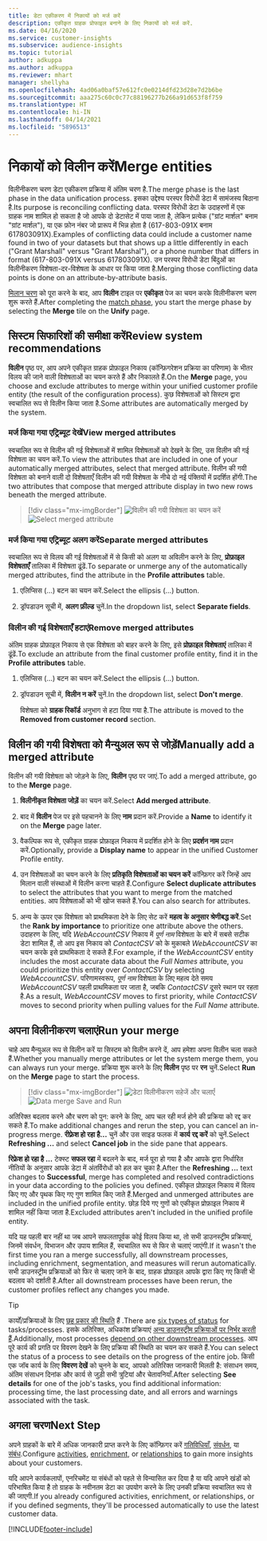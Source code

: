 ```yaml
---
title: डेटा एकीकरण में निकायों को मर्ज करें
description: एकीकृत ग्राहक प्रोफाइल बनाने के लिए निकायों को मर्ज करें.
ms.date: 04/16/2020
ms.service: customer-insights
ms.subservice: audience-insights
ms.topic: tutorial
author: adkuppa
ms.author: adkuppa
ms.reviewer: mhart
manager: shellyha
ms.openlocfilehash: 4ad06a0baf57e612fc0e0214dfd23d28e7d2b6be
ms.sourcegitcommit: aaa275c60c0c77c88196277b266a91d653f8f759
ms.translationtype: HT
ms.contentlocale: hi-IN
ms.lasthandoff: 04/14/2021
ms.locfileid: "5896513"
---
```

# <a name="merge-entities"></a><span data-ttu-id="c9f6a-103">निकायों को विलीन करें</span><span class="sxs-lookup"><span data-stu-id="c9f6a-103">Merge entities</span></span>

<span data-ttu-id="c9f6a-104">विलीनीकरण चरण डेटा एकीकरण प्रक्रिया में अंतिम चरण है.</span><span class="sxs-lookup"><span data-stu-id="c9f6a-104">The merge phase is the last phase in the data unification process.</span></span> <span data-ttu-id="c9f6a-105">इसका उद्देश्य परस्पर विरोधी डेटा में सामंजस्य बिठाना है.</span><span class="sxs-lookup"><span data-stu-id="c9f6a-105">Its purpose is reconciling conflicting data.</span></span> <span data-ttu-id="c9f6a-106">परस्पर विरोधी डेटा के उदाहरणों में एक ग्राहक नाम शामिल हो सकता है जो आपके दो डेटासेट में पाया जाता है, लेकिन प्रत्येक ("ग्रांट मार्शल" बनाम "ग्रांट मार्शल"), या एक फ़ोन नंबर जो प्रारूप में भिन्न होता है (617-803-091X बनाम 617803091X).</span><span class="sxs-lookup"><span data-stu-id="c9f6a-106">Examples of conflicting data could include a customer name found in two of your datasets but that shows up a little differently in each ("Grant Marshall" versus "Grant Marshal"), or a phone number that differs in format (617-803-091X versus 617803091X).</span></span> <span data-ttu-id="c9f6a-107">उन परस्पर विरोधी डेटा बिंदुओं का विलीनीकरण विशेषता-दर-विशेषता के आधार पर किया जाता है.</span><span class="sxs-lookup"><span data-stu-id="c9f6a-107">Merging those conflicting data points is done on an attribute-by-attribute basis.</span></span>

<span data-ttu-id="c9f6a-108">[मिलान चरण](match-entities.md) को पूरा करने के बाद, आप **विलीन** टाइल पर **एकीकृत** पेज का चयन करके विलीनीकरण चरण शुरू करते हैं.</span><span class="sxs-lookup"><span data-stu-id="c9f6a-108">After completing the [match phase](match-entities.md), you start the merge phase by selecting the **Merge** tile on the **Unify** page.</span></span>

## <a name="review-system-recommendations"></a><span data-ttu-id="c9f6a-109">सिस्टम सिफारिशों की समीक्षा करें</span><span class="sxs-lookup"><span data-stu-id="c9f6a-109">Review system recommendations</span></span>

<span data-ttu-id="c9f6a-110">**विलीन** पृष्ठ पर, आप अपने एकीकृत ग्राहक प्रोफ़ाइल निकाय (कॉन्फ़िगरेशन प्रक्रिया का परिणाम) के भीतर विलय की जाने वाली विशेषताओं का चयन करते हैं और निकालते हैं.</span><span class="sxs-lookup"><span data-stu-id="c9f6a-110">On the **Merge** page, you choose and exclude attributes to merge within your unified customer profile entity (the result of the configuration process).</span></span> <span data-ttu-id="c9f6a-111">कुछ विशेषताओं को सिस्टम द्वारा स्वचालित रूप से विलीन किया जाता है.</span><span class="sxs-lookup"><span data-stu-id="c9f6a-111">Some attributes are automatically merged by the system.</span></span>

### <a name="view-merged-attributes"></a><span data-ttu-id="c9f6a-112">मर्ज किया गया एट्रिब्यूट देखें</span><span class="sxs-lookup"><span data-stu-id="c9f6a-112">View merged attributes</span></span>

<span data-ttu-id="c9f6a-113">स्वचालित रूप से विलीन की गई विशेषताओं में शामिल विशेषताओं को देखने के लिए, उस विलीन की गई विशेषता का चयन करें.</span><span class="sxs-lookup"><span data-stu-id="c9f6a-113">To view the attributes that are included in one of your automatically merged attributes, select that merged attribute.</span></span> <span data-ttu-id="c9f6a-114">विलीन की गयी विशेषता को बनाने वाली दो विशेषताएँ विलीन की गयी विशेषता के नीचे दो नई पंक्तियों में प्रदर्शित होंगी.</span><span class="sxs-lookup"><span data-stu-id="c9f6a-114">The two attributes that compose that merged attribute display in two new rows beneath the merged attribute.</span></span>

> [!div class="mx-imgBorder"]
> <span data-ttu-id="c9f6a-115">![विलीन की गयी विशेषता का चयन करें](media/configure-data-merge-profile-attributes.png "विलीन की गयी विशेषता का चयन करें")</span><span class="sxs-lookup"><span data-stu-id="c9f6a-115">![Select merged attribute](media/configure-data-merge-profile-attributes.png "Select merged attribute")</span></span>

### <a name="separate-merged-attributes"></a><span data-ttu-id="c9f6a-116">मर्ज किया गया एट्रिब्यूट अलग करें</span><span class="sxs-lookup"><span data-stu-id="c9f6a-116">Separate merged attributes</span></span>

<span data-ttu-id="c9f6a-117">स्वचालित रूप से विलय की गई विशेषताओं में से किसी को अलग या अविलीन करने के लिए, **प्रोफ़ाइल विशेषताएँ** तालिका में विशेषता ढूंढें.</span><span class="sxs-lookup"><span data-stu-id="c9f6a-117">To separate or unmerge any of the automatically merged attributes, find the attribute in the **Profile attributes** table.</span></span>

1. <span data-ttu-id="c9f6a-118">एलिप्सिस (...) बटन का चयन करें.</span><span class="sxs-lookup"><span data-stu-id="c9f6a-118">Select the ellipsis (...) button.</span></span>
  
2. <span data-ttu-id="c9f6a-119">ड्रॉपडाउन सूची में, **अलग फ़ील्ड** चुनें.</span><span class="sxs-lookup"><span data-stu-id="c9f6a-119">In the dropdown list, select **Separate fields**.</span></span>

### <a name="remove-merged-attributes"></a><span data-ttu-id="c9f6a-120">विलीन की गई विशेषताएँ हटाएं</span><span class="sxs-lookup"><span data-stu-id="c9f6a-120">Remove merged attributes</span></span>

<span data-ttu-id="c9f6a-121">अंतिम ग्राहक प्रोफ़ाइल निकाय से एक विशेषता को बाहर करने के लिए, इसे **प्रोफ़ाइल विशेषताएं** तालिका में ढूंढें.</span><span class="sxs-lookup"><span data-stu-id="c9f6a-121">To exclude an attribute from the final customer profile entity, find it in the **Profile attributes** table.</span></span>

1. <span data-ttu-id="c9f6a-122">एलिप्सिस (...) बटन का चयन करें.</span><span class="sxs-lookup"><span data-stu-id="c9f6a-122">Select the ellipsis (...) button.</span></span>
  
2. <span data-ttu-id="c9f6a-123">ड्रॉपडाउन सूची में, **विलीन न करें** चुनें.</span><span class="sxs-lookup"><span data-stu-id="c9f6a-123">In the dropdown list, select **Don't merge**.</span></span>

   <span data-ttu-id="c9f6a-124">विशेषता को **ग्राहक रिकॉर्ड** अनुभाग से हटा दिया गया है.</span><span class="sxs-lookup"><span data-stu-id="c9f6a-124">The attribute is moved to the **Removed from customer record** section.</span></span>

## <a name="manually-add-a-merged-attribute"></a><span data-ttu-id="c9f6a-125">विलीन की गयी विशेषता को मैन्युअल रूप से जोड़ें</span><span class="sxs-lookup"><span data-stu-id="c9f6a-125">Manually add a merged attribute</span></span>

<span data-ttu-id="c9f6a-126">विलीन की गयी विशेषता को जोड़ने के लिए, **विलीन** पृष्ठ पर जाएं.</span><span class="sxs-lookup"><span data-stu-id="c9f6a-126">To add a merged attribute, go to the **Merge** page.</span></span>

1. <span data-ttu-id="c9f6a-127">**विलीनीकृत विशेषता जोड़ें** का चयन करें.</span><span class="sxs-lookup"><span data-stu-id="c9f6a-127">Select **Add merged attribute**.</span></span>

2. <span data-ttu-id="c9f6a-128">बाद में **विलीन** पेज पर इसे पहचानने के लिए **नाम** प्रदान करें.</span><span class="sxs-lookup"><span data-stu-id="c9f6a-128">Provide a **Name** to identify it on the **Merge** page later.</span></span>

3. <span data-ttu-id="c9f6a-129">वैकल्पिक रूप से, एकीकृत ग्राहक प्रोफ़ाइल निकाय में प्रदर्शित होने के लिए **प्रदर्शन नाम** प्रदान करें.</span><span class="sxs-lookup"><span data-stu-id="c9f6a-129">Optionally, provide a **Display name** to appear in the unified Customer Profile entity.</span></span>

4. <span data-ttu-id="c9f6a-130">उन विशेषताओं का चयन करने के लिए **प्रतिकृति विशेषताओं का चयन करें** कॉन्फ़िगर करें जिन्हें आप मिलान वाली संस्थाओं में विलीन करना चाहते हैं.</span><span class="sxs-lookup"><span data-stu-id="c9f6a-130">Configure **Select duplicate attributes** to select the attributes that you want to merge from the matched entities.</span></span> <span data-ttu-id="c9f6a-131">आप विशेषताओं को भी खोज सकते हैं.</span><span class="sxs-lookup"><span data-stu-id="c9f6a-131">You can also search for attributes.</span></span>

5. <span data-ttu-id="c9f6a-132">अन्य के ऊपर एक विशेषता को प्राथमिकता देने के लिए सेट करें **महत्व के अनुसार श्रेणीबद्ध करें**.</span><span class="sxs-lookup"><span data-stu-id="c9f6a-132">Set the **Rank by importance** to prioritize one attribute above the others.</span></span> <span data-ttu-id="c9f6a-133">उदाहरण के लिए, यदि *WebAccountCSV* निकाय में *पूर्ण नाम* विशेषता के बारे में सबसे सटीक डेटा शामिल हैं, तो आप इस निकाय को *ContactCSV* को के मुकाबले *WebAccountCSV* का चयन करके इसे प्राथमिकता दे सकते हैं.</span><span class="sxs-lookup"><span data-stu-id="c9f6a-133">For example, if the *WebAccountCSV* entity includes the most accurate data about the *Full Names* attribute, you could prioritize this entity over *ContactCSV* by selecting *WebAccountCSV*.</span></span> <span data-ttu-id="c9f6a-134">परिणामस्वरूप, *पूर्ण नाम* विशेषता के लिए महत्व देते समय *WebAccountCSV* पहली प्राथमिकता पर जाता है, जबकि *ContactCSV* दूसरे स्थान पर रहता है.</span><span class="sxs-lookup"><span data-stu-id="c9f6a-134">As a result, *WebAccountCSV* moves to first priority, while *ContactCSV* moves to second priority when pulling values for the *Full Name* attribute.</span></span>

## <a name="run-your-merge"></a><span data-ttu-id="c9f6a-135">अपना विलीनीकरण चलाएं</span><span class="sxs-lookup"><span data-stu-id="c9f6a-135">Run your merge</span></span>

<span data-ttu-id="c9f6a-136">चाहे आप मैन्युअल रूप से विलीन करें या सिस्टम को विलीन करने दें, आप हमेशा अपना विलीन चला सकते हैं.</span><span class="sxs-lookup"><span data-stu-id="c9f6a-136">Whether you manually merge attributes or let the system merge them, you can always run your merge.</span></span> <span data-ttu-id="c9f6a-137">प्रक्रिया शुरू करने के लिए **विलीन** पृष्ठ पर **रन** चुनें.</span><span class="sxs-lookup"><span data-stu-id="c9f6a-137">Select **Run** on the **Merge** page to start the process.</span></span>

> [!div class="mx-imgBorder"]
> <span data-ttu-id="c9f6a-138">![डेटा विलीनीकरण सहेजें और चलाएँ](media/configure-data-merge-save-run.png "डेटा विलीनीकरण सहेजें और चलाएँ")</span><span class="sxs-lookup"><span data-stu-id="c9f6a-138">![Data merge Save and Run](media/configure-data-merge-save-run.png "Data merge Save and Run")</span></span>

<span data-ttu-id="c9f6a-139">अतिरिक्त बदलाव करने और चरण को पुन: करने के लिए, आप चल रही मर्ज होने की प्रक्रिया को रद्द कर सकते हैं.</span><span class="sxs-lookup"><span data-stu-id="c9f6a-139">To make additional changes and rerun the step, you can cancel an in-progress merge.</span></span> <span data-ttu-id="c9f6a-140">**रीफ़्रेश हो रहा है...** चुनें और उस साइड फलक में **कार्य रद्द करें** को चुनें.</span><span class="sxs-lookup"><span data-stu-id="c9f6a-140">Select **Refreshing ...** and select **Cancel job**  in the side pane that appears.</span></span>

<span data-ttu-id="c9f6a-141">**रिफ्रेश हो रहा है ...** टेक्स्ट **सफल रहा** में बदलने के बाद, मर्ज पूरा हो गया है और आपके द्वारा निर्धारित नीतियों के अनुसार आपके डेटा में अंतर्विरोधों को हल कर चुका है.</span><span class="sxs-lookup"><span data-stu-id="c9f6a-141">After the **Refreshing ...** text changes to **Successful**, merge has completed and resolved contradictions in your data according to the policies you defined.</span></span> <span data-ttu-id="c9f6a-142">एकीकृत प्रोफ़ाइल निकाय में विलय किए गए और पृथक किए गए गुण शामिल किए जाते हैं.</span><span class="sxs-lookup"><span data-stu-id="c9f6a-142">Merged and unmerged attributes are included in the unified profile entity.</span></span> <span data-ttu-id="c9f6a-143">छोड़ दिये गए गुणों को एकीकृत प्रोफ़ाइल निकाय में शामिल नहीं किया जाता है.</span><span class="sxs-lookup"><span data-stu-id="c9f6a-143">Excluded attributes aren't included in the unified profile entity.</span></span>

<span data-ttu-id="c9f6a-144">यदि यह पहली बार नहीं था जब आपने सफलतापूर्वक कोई विलय किया था, तो सभी डाउनस्ट्रीम प्रक्रियाएं, जिनमें संवर्धन, विभाजन और उपाय शामिल हैं, स्वचालित रूप से फिर से चलाएं जाएंगी.</span><span class="sxs-lookup"><span data-stu-id="c9f6a-144">If it wasn't the first time you ran a merge successfully, all downstream processes, including enrichment, segmentation, and measures will rerun automatically.</span></span> <span data-ttu-id="c9f6a-145">सभी डाउनस्ट्रीम प्रक्रियाओं को फिर से चलाए जाने के बाद, ग्राहक प्रोफ़ाइल आपके द्वारा किए गए किसी भी बदलाव को दर्शाती है.</span><span class="sxs-lookup"><span data-stu-id="c9f6a-145">After all downstream processes have been rerun, the customer profiles reflect any changes you made.</span></span>

> [!TIP]
> <span data-ttu-id="c9f6a-146">कार्यों/प्रक्रियाओं के लिए [छह प्रकार की स्थिति](system.md#status-types) हैं .</span><span class="sxs-lookup"><span data-stu-id="c9f6a-146">There are [six types of status](system.md#status-types) for tasks/processes.</span></span> <span data-ttu-id="c9f6a-147">इसके अतिरिक्त, अधिकांश प्रक्रियाएं [अन्य डाउनस्ट्रीम प्रक्रियाओं पर निर्भर करती हैं](system.md#refresh-policies).</span><span class="sxs-lookup"><span data-stu-id="c9f6a-147">Additionally, most processes [depend on other downstream processes](system.md#refresh-policies).</span></span> <span data-ttu-id="c9f6a-148">आप पूरे कार्य की प्रगति पर विवरण देखने के लिए प्रक्रिया की स्थिति का चयन कर सकते हैं.</span><span class="sxs-lookup"><span data-stu-id="c9f6a-148">You can select the status of a process to see details on the progress of the entire job.</span></span> <span data-ttu-id="c9f6a-149">किसी एक जॉब कार्य के लिए **विवरण देखें** को चुनने के बाद, आपको अतिरिक्त जानकारी मिलती है: संसाधन समय, अंतिम संसाधन दिनांक और कार्य से जुड़ी सभी त्रुटियां और चेतावनियाँ.</span><span class="sxs-lookup"><span data-stu-id="c9f6a-149">After selecting **See details** for one of the job's tasks, you find additional information: processing time, the last processing date, and all errors and warnings associated with the task.</span></span>

## <a name="next-step"></a><span data-ttu-id="c9f6a-150">अगला चरण</span><span class="sxs-lookup"><span data-stu-id="c9f6a-150">Next Step</span></span>

<span data-ttu-id="c9f6a-151">अपने ग्राहकों के बारे में अधिक जानकारी प्राप्त करने के लिए कॉन्फ़िगर करें [गतिविधियाँ](activities.md), [संवर्धन](enrichment-hub.md), या [संबंध](relationships.md).</span><span class="sxs-lookup"><span data-stu-id="c9f6a-151">Configure [activities](activities.md), [enrichment](enrichment-hub.md), or [relationships](relationships.md) to gain more insights about your customers.</span></span>

<span data-ttu-id="c9f6a-152">यदि आपने कार्यकलापों, एनरिचमेंट या संबंधों को पहले से विन्यासित कर दिया है या यदि आपने खंडों को परिभाषित किया है तो ग्राहक के नवीनतम डेटा का उपयोग करने के लिए उनकी प्रक्रिया स्वचालित रूप से की जाएगी.</span><span class="sxs-lookup"><span data-stu-id="c9f6a-152">If you already configured activities, enrichment, or relationships, or if you defined segments, they'll be processed automatically to use the latest customer data.</span></span>




[!INCLUDE[footer-include](../includes/footer-banner.md)]